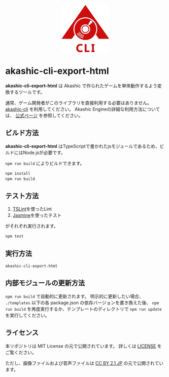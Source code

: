 <p align="center">
<img src="img/akashic-cli.png"/>
</p>

# akashic-cli-export-html

**akashic-cli-export-html** は Akashic で作られたゲームを単体動作するよう変換するツールです。

通常、ゲーム開発者がこのライブラリを直接利用する必要はありません。
[akashic-cli](https://github.com/akashic-games/akashic-cli) を利用してください。
Akashic Engineの詳細な利用方法については、 [公式ページ](https://akashic-games.github.io/) を参照してください。

## ビルド方法

**akashic-cli-export-html** はTypeScriptで書かれたjsモジュールであるため、ビルドにはNode.jsが必要です。

`npm run build` によりビルドできます。

```sh
npm install
npm run build
```

## テスト方法

1. [TSLint](https://github.com/palantir/tslint "TSLint")を使ったLint
2. [Jasmine](http://jasmine.github.io "Jasmine")を使ったテスト

がそれぞれ実行されます。

```sh
npm test
```

## 実行方法

```sh
akashic-cli-export-html
```

## 内部モジュールの更新方法

`npm run build` で自動的に更新されます。
明示的に更新したい場合、 `./templates` 以下の各 package.json の依存バージョンを書き換えた後、
`npm run build` を再度実行するか、テンプレートのディレクトリで `npm run update` を実行してください。

## ライセンス
本リポジトリは MIT License の元で公開されています。
詳しくは [LICENSE](./LICENSE) をご覧ください。

ただし、画像ファイルおよび音声ファイルは
[CC BY 2.1 JP](https://creativecommons.org/licenses/by/2.1/jp/) の元で公開されています。
